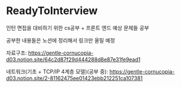 # ReadyToInterview
인턴 면접을 대비하기 위한 cs공부 + 프론트 엔드 예상 문제들 공부

공부한 내용들은 노션에 정리해서 링크만 올릴 예정

자료구조: https://gentle-cornucopia-d03.notion.site/64c2d87f29d444288d8e87e31fe9ead1

네트워크(기초 + TCP/IP 4계층 모델)(공부 중):  https://gentle-cornucopia-d03.notion.site/2-81162475ee01423ebb212251ca107381
